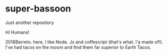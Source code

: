 # super-bassoon
Just another repository


Hi Humans!

2018Barreto. here, I like Node. Js and coffescript (that's what. I'a made of!).
I've had tacos on the moom and find them far superior to Earth Tacos.
